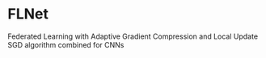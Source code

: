 # FLNet
Federated Learning with Adaptive Gradient Compression and Local Update SGD algorithm combined for CNNs
